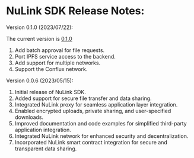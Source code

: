 # NuLink SDK Release Notes:

Version 0.1.0 (2023/07/22):

The current version is  [0.1.0](https://github.com/NuLink-network/nulink-sdk/releases/tag/v0.1.0)

1. Add batch approval for file requests.
2. Port IPFS service access to the backend.
3. Add support for multiple networks.
4. Support the Conflux network.

Version 0.0.6 (2023/05/15):

1. Initial release of NuLink SDK.
2. Added support for secure file transfer and data sharing.
3. Integrated NuLink proxy for seamless application layer integration.
4. Enabled encrypted uploads, private sharing, and user-specified downloads.
5. Improved documentation and code examples for simplified third-party application integration.
6. Integrated NuLink network for enhanced security and decentralization.
7. Incorporated NuLink smart contract integration for secure and transparent data sharing.